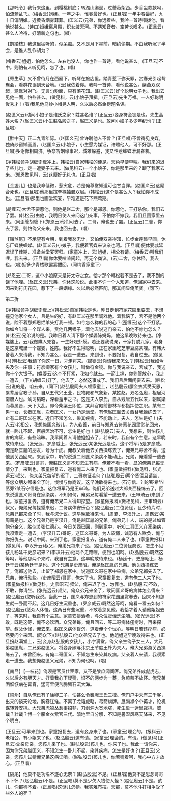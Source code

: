 <!-- { "loadSidebar": true } -->
【那吒令】我行来这里，到樱桃树底；转湖山迤逦，过蔷薇架西。步香尘款款呵，怕流莺乱飞。(梅香云)姐姐。一年之中，惟春最好也。(正旦唱)一年中春最好，九十日偏明媚。近黄昏烟雾菲菲。(匡义云)兄弟，你远着些，我吟一首诗嘲拨他，看他说甚么。(诗曰)姮娥离月殿，织女渡天河。不遇知音者。空劳长叹多。(正旦云)甚么人吟待，好清新之句也。(唱)

【鹊踏枝】我这里猛听的，似呆痴。又不是月下星前，暗约偷期。不由我听沉了半会，是谁人乱作胡为？

(梅香云)姐姐，怕他怎么。左右也没人，你也作一首诗，看他说甚么。(正旦云)不中。则怕有人听见呵，怎了也。(唱)

【寄生草】又不曾待月在西厢下，听琴在旅店里。踏青惹下弥天罪，赏春光引起鸳鸯会，看群花误到天台地。(云)我依着你。我吟一首诗，看他说甚么。紫燕双双起，鸳鸯对对飞。无言匀粉面，只有落花知。(赵匡义云)好个聪明女子也。我出去见他一面，怕些甚么。(做见科，云)小娘子拜揖。(正旦云)先生万福。一人好聪明俊秀才！(唱)我见他乌纱小帽晃人明，久以后必然金榜题名讳。

(赵匡义云)动问小娘子是谁氏之家？姓甚名谁？(正旦云)妾身符金锭是也。先生高姓大名？(赵匡义云)小生赵弘殷之子，赵匡义是也。敢问小娘子多少年纪也？(正旦唱)

【醉中天】正二九青年际。(赵匡义云)曾许聘他人不曾？(正旦唱)不曾得见良媒，独倚纱窗懒画眉。(赵匡义云)小娘子，小生愿为媒证，许聘他人，可不好那。(正旦唱)多谢你相周济。争奈听姻缘事迟，城难躲避，我又怕惹蜂蝶泄漏春机。

(净韩松领净胡缠歪缠冲上，韩松云)自家韩松的便是。天色早便早哩。我们来的迟了些儿也，走一遭耍子去来。(做见科云)一个小娘子，你是那里来的？跟了我家去来。(郑恩做见科，云)这厮好无礼也。(正旦唱)

【金盏儿】也是我命低微，惹灾危，若是俺尊堂知道可也甘当罪。(赵匡义云)这厮合死也。(正旦唱)他那里揎拳裸袖皱双眉。(韩松云)这个是甚么人？我怕你不成也。(正旦唱)那里也画堂欢宴，早难道是花下燕莺期。

(胡缠云)大舍不要惹他，则他是赵二舍，那个是郑恩。你惹他，干打杀你。我们去了罢。(韩松云)由他，我明日使人来问这门亲事，不怕你不嫁我。我们且回家里去来。(同歪缠胡缠下)(郑恩云)他们可去了。二哥，俺也去了罢。(正旦云)二舍，你去了罢。则怕俺父亲来，我也回去也。(唱)

【赚煞尾】不承望有今朝，到着我愁无计，又怕俺双亲得知，忙步金莲趁早回，休忘厂蝶使蜂媒。(赵匡义云)小娘子，我便着官媒来议亲也呵。(正旦唱)便休要忒延迟误了佳期，准备兰堂宴罢归。(家童冲上，云)姐姐，相公有请。(梅香云)叫我们哩。我去来。(正旦唱)你休要喧喧闹起，再无个商议。(云)二舍，你休怪，我去也。(唱)抵多少青楼歌罢宴酣回。(同梅香家童下)

(郑恩云)二哥，这个小娘原来是符太守之女。恰才那个韩松若不是去了，我不到的饶了他哩。(赵匡义云)兄弟，你休这般说。此事不许一个人知道，俺回家中去来。因来到符氏花园，惹下了一段姻缘。久以后必然匹配，那其间显俺英贤。(同下)

第二折

(净韩松领净胡缠歪缠上)(韩松云)自家韩松是也。昨日走到符家花园里耍去，不想撞见他家个女人，且是生的好，有赵匡义在那里调戏他。着我恼了，若不是他两个说，险不着那郑恩烂羊头打我一顿。如今怎么称的我的心？(歪缠云)这个不打紧。你如今叫将一个媒人来，赏他几两银子，着他去说这门亲去，怕他不肯也怎么？(韩松云)兄弟说的是。我昨日着人请下那个媒婆陈妈妈，他这早晚敢待来也。(净媒婆上，云)我做媒人兜答，一生好吃虾蟆。若还要我说亲，十家打脱九家。老身是这京城里一个媒婆，姓陈。我好不生得聪明，正在家里吃芝麻豆腐茶哩。有韩大舍着人来请我，不知为甚么，我走一遭去。来到也，不要报复，我自过去。(做见科)(韩松云)我请了你这一日，才走将来。(媒婆云)你请我来怎么？(韩松云)我如今央及你一庄事：符彦卿家有个女孩儿，叫做符金锭。你与我说亲去，若成了，我送你十个大银子。(媒婆云)这个不打紧，我如今就去。一箭上垛，你则管放心，我走一遭去。(下)(胡缠云)好了，他去了，必然这事成了。我们且后面闲耍去来。(韩松云)说的是，咱去来。(同下)(赵弘殷同夫人领家童上，赵弘殷云)腰金衣紫受天恩，累辈居官教子孙。自从五代兴王业，民物雍和气象新。某姓赵，双名弘殷，祖居河南府人也。幼习韬略，深看遁甲之书。这是夫人李氏，自从残唐五代以来，朝属梁而暮属晋，天下大乱。即今柴梁王即位，某拜官殿前御林军都指挥使之职。某有二男一女，长者匡胤，次者匡义，一女乃是满堂。有俺赵匡胤去关西替我操练去了，止有二哥匡义在家。近日不知怎么，染其疾病，不能动止。夫人，怎生是好！(夫人云)老相公，我想俺匡义孩儿，为人软善，前日与郑恩去符家花园里赏花回来，就一卧儿不起，百般医治不可，怎生是好也！(赵弘殷云)夫人，我想来，则怕孩儿害的病证，有些暗昧。我早间着人请他姐姐去了，若来时，我自有个主意。这早晚敢待来也。(张光远、罗彦威上，张光远云)某张光远是也。这个将军乃是罗彦威。俺是赵匡胤的朋友，号为十虎。俺叔父着他去关西操练去了，俺弟兄每舍不得，送他到关西回来。来到家中，听的说道二哥匡义染病不能动止。兄弟，俺看望一遭去来。(罗彦威云)哥哥，俺赵匡义哥不知怎生有病，俺若不看一看，显的俺弟兄每无情分了。来到也，家童报复去，道有俺二人来了也。(家童做报科)(做见科，张光远云)叔父，俺众弟兄每望的迟了，二哥病证若何？(赵弘殷云)两个贤侄且请坐，等您众朋友都来全了时，慢慢与你商议。这早晚敢待来也。(石守信、?
跎箸希匦旁?某石守信是也。这位将军乃是王审琦。俺们兄弟送赵大郎关西操练去了，回来说道匡义哥哥在家染病，不知如何，俺弟兄每看望一遭去来，(王审琦云)来到了也。家童报复去，道有俺弟兄二人得知探望。(家童做报科)(做相见科，王审琦云)叔父，俺弟兄每探望来迟，二哥病体安乐否？(赵弘殷云)二位贤侄，且少待片时，恁弟兄都来全了时，我与您计议。这早晚敢待来也。(周霸、李汉升上，周霸云)某周霸是也。这个兄弟乃是李汉升。俺是赵匡胤的兄弟。俺弟兄十人，端的是过如管鲍分金义，胜似关张仁德心。今日关西已回，刚到家中，听知二哥匡义在家染病，我须索走一遭去。(李汉升云)哥哥，这匡义哥哥，为人软弱，诚恐有人欺负，俺与你报仇去。说话中间。来到了也。家童报复去，道有俺二人来了也。(家童做报科)(做见科，李汉升云)叔父，俺弟兄每来了也。(赵弘殷云)二位贤侄商议，怎生不见孩儿杨延干史彦昭来？(李汉升云)他两个走路哩，便到也咱呵。(赵弘殷云)既然这等呵，等他那两个来时，我自有主意。这早晚敢待来也。(杨廷干、史彦昭上，杨廷干云)某杨廷干是也。这个兄弟是史彦昭。俺是赵匡胤的兄弟。他关西操练去了，俺都送他去，止留了郑恩在家中。说道匡义哥在家中染病，众弟兄都先去了。兄弟，俺行动些。(史彦昭云)哥哥，俺来了也。家童报复去，道有俺二人来了也。(家童做报科)(做见科，史彦昭云)叔父，俺来迟了也，勿罪也。(赵弘殷云)不敢，不敢，你请坐。(张光远云)叔父。俺众弟兄来全了，敢问匡义哥的病体怎么得来？(赵弘殷云)您听我说。当此一日，匡义与郑恩到的符家花园里赏春去，回来不知怎生就一卧而不起。这几日好生沉重也。(罗彦威云)既然这等呵，俺看一看去如何？(赵弘殷云)恁众人休怪，这两日有些沉重，不敢着您见他。我恰才着人请他姐姐去了，等来时，我自有个主意。家童安排酒肴，与众位贤侄洗尘咱。(张光远云)不敢，既是这等，俺不必饮酒。众兄弟每，俺且回去，等二哥病体痊疴时，再来探望。叔父休怪，俺去来。赵匡义病体昏沉，道着俺个个忧心。等明日若还痊疴，必然要问个来因。(同众下)(赵弘殷云)他众弟兄去了也。他姐姐这早晚敢待来也。(正旦扮赵满堂上，云)妾身赵弘殷的女孩儿，小字满堂。俺父亲生俺子女三人，大兄弟赵匡胤，二兄弟赵匡义。将妾身嫁与汴京王节度王朴为夫人。俺大兄弟游关西操练去了，未曾回来。有俺二哥匡义，不知怎生来染其疾病。父亲着人来请，我须索走一遭去。我想俺赵匡义兄弟，不知为何也呵。(唱)

【南吕】【一枝花】俺须是官员仕宦家，又不是黎庶闾阎客。俺兄弟养成彪虎志，久以后必有胆天才。好着我心下疑猜，恨不的两步为一蓦，急煎煎不放怀。俺兄弟困恹恹病在膏肓，猛可里便苦腾腾石沉大海。

【梁州】自从俺已有了徐卿二子，怕甚么令巍峨王氏三槐。俺门户中未有三千客，出来的谈天论地，胸卷江淮。不离了龙韬虎略，弓箭旗牌。展胸襟个个英才，论机谋转转安排。大兄弟虎狼丛惹事招非，刀剑洞大宽地窄，死生巢一迷里裁排。威哉？壮哉？博一个腰金衣紫官三代。暗地里自分解，不知是暑湿风寒天降来，不见个明白。

(正旦云)可早来到也。家童报复去，道有妾身来了也。(家童云)理会的。(报科云)老相公，有小姐来了也。(赵弘殷云)道有请。(家童云)理会的。有请。(做见科)(正旦云)父亲母亲，您孩儿来了也。(赵弘殷云)孩儿也，你来了也。我此一请你来，因为你兄弟赵匡义，不知怎生一卧儿不起，染其疾病，怎生是好也？(正旦云)父亲，您孩儿试猜俺兄弟这病证咱。(赵弘殷云)孩儿也，你若猜着呵，我心中方才放心。(正旦唱)

【隔尾】他莫不是功名不遂心无奈？(赵弘殷云)不是。(正旦唱)他莫不是思念哥哥不下怀？(赵弘殷云)不是。(正旦唱)莫不是少欠人钱使人怪？(赵弘殷云)不是。孩儿，你都猜不着。(正旦唱)这谜儿怎猜。我实难布摆。天那，莫不他斗打相争受了些外人的歹？

